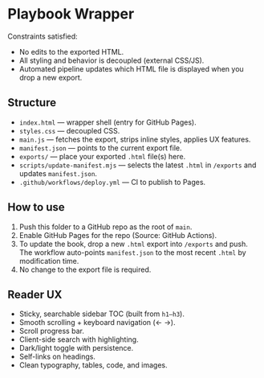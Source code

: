 # Playbook Wrapper

Constraints satisfied:
- No edits to the exported HTML.
- All styling and behavior is decoupled (external CSS/JS).
- Automated pipeline updates which HTML file is displayed when you drop a new export.

## Structure
- `index.html` — wrapper shell (entry for GitHub Pages).
- `styles.css` — decoupled CSS.
- `main.js` — fetches the export, strips inline styles, applies UX features.
- `manifest.json` — points to the current export file.
- `exports/` — place your exported `.html` file(s) here.
- `scripts/update-manifest.mjs` — selects the latest `.html` in `/exports` and updates `manifest.json`.
- `.github/workflows/deploy.yml` — CI to publish to Pages.

## How to use
1. Push this folder to a GitHub repo as the root of `main`.
2. Enable GitHub Pages for the repo (Source: GitHub Actions).
3. To update the book, drop a new `.html` export into `/exports` and push. The workflow auto-points `manifest.json` to the most recent `.html` by modification time.
4. No change to the export file is required.

## Reader UX
- Sticky, searchable sidebar TOC (built from `h1–h3`).
- Smooth scrolling + keyboard navigation (← →).
- Scroll progress bar.
- Client-side search with highlighting.
- Dark/light toggle with persistence.
- Self-links on headings.
- Clean typography, tables, code, and images.
